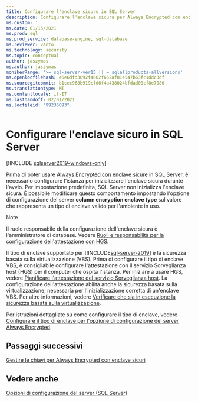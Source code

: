 ```yaml
---
title: Configurare l'enclave sicuro in SQL Server
description: Configurare l'enclave sicura per Always Encrypted con enclave sicure in SQL Server.
ms.custom: ''
ms.date: 01/15/2021
ms.prod: sql
ms.prod_service: database-engine, sql-database
ms.reviewer: vanto
ms.technology: security
ms.topic: conceptual
author: jaszymas
ms.author: jaszymas
monikerRange: '>= sql-server-ver15 || = sqlallproducts-allversions'
ms.openlocfilehash: e6e6dfd3092f4602f652af81e547b63fc1ddc3df
ms.sourcegitcommit: b1cec968b919cfd6f4a438024bfdad00cf8e7080
ms.translationtype: MT
ms.contentlocale: it-IT
ms.lasthandoff: 02/01/2021
ms.locfileid: "99236093"
---
```

# <a name="configure-the-secure-enclave-in-sql-server"></a>Configurare l'enclave sicuro in SQL Server

[!INCLUDE [sqlserver2019-windows-only](../../../includes/applies-to-version/sqlserver2019-windows-only.md)]

Prima di poter usare [Always Encrypted con enclave sicure](always-encrypted-enclaves.md) in SQL Server, è necessario configurare l'istanza per inizializzare l'enclave sicura durante l'avvio. Per impostazione predefinita, SQL Server non inizializza l'enclave sicura. È possibile modificare questo comportamento impostando l'opzione di configurazione del server **column encryption enclave type** sul valore che rappresenta un tipo di enclave valido per l'ambiente in uso.

> [!NOTE]
> Il ruolo responsabile della configurazione dell'enclave sicura è l'amministratore di database. Vedere [Ruoli e responsabilità per la configurazione dell'attestazione con HGS](always-encrypted-enclaves-host-guardian-service-plan.md#roles-and-responsibilities-when-configuring-attestation-with-hgs).

Il tipo di enclave supportato per [!INCLUDE[sql-server-2019](../../../includes/sssql19-md.md)] è la sicurezza basata sulla virtualizzazione (VBS). Prima di configurare il tipo di enclave VBS, è consigliabile configurare l'attestazione con il servizio Sorveglianza host (HGS) per il computer che ospita l'istanza. Per iniziare a usare HGS, vedere [Pianificare l'attestazione del servizio Sorveglianza host](always-encrypted-enclaves-host-guardian-service-plan.md). La configurazione dell'attestazione abilita anche la sicurezza basata sulla virtualizzazione, necessaria per l'inizializzazione corretta di un'enclave VBS. Per altre informazioni, vedere [Verificare che sia in esecuzione la sicurezza basata sulla virtualizzazione](always-encrypted-enclaves-host-guardian-service-register.md#step-2-verify-virtualization-based-security-is-running).

Per istruzioni dettagliate su come configurare il tipo di enclave, vedere [Configurare il tipo di enclave per l'opzione di configurazione del server Always Encrypted](../../../database-engine/configure-windows/configure-column-encryption-enclave-type.md).

## <a name="next-steps"></a>Passaggi successivi

 [Gestire le chiavi per Always Encrypted con enclave sicuri](always-encrypted-enclaves-manage-keys.md)

## <a name="see-also"></a>Vedere anche  
 
 [Opzioni di configurazione del server (SQL Server)](../../../database-engine/configure-windows/server-configuration-options-sql-server.md)
